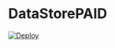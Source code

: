 # DataStorePAID


[![Deploy](https://www.herokucdn.com/deploy/button.svg)](https://heroku.com/deploy?template=https://github.com/XSmitX/DataStorePAID/)
